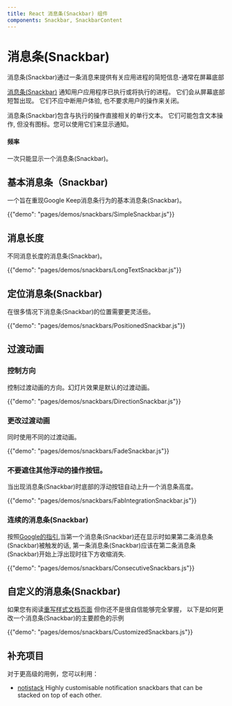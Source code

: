 ```yaml
---
title: React 消息条(Snackbar) 组件
components: Snackbar, SnackbarContent
---
```

# 消息条(Snackbar)

<p class="description">消息条(Snackbar)通过一条消息来提供有关应用进程的简短信息-通常在屏幕底部</p>

[消息条(Snackbar)](https://material.io/design/components/snackbars.html) 通知用户应用程序已执行或将执行的进程。 它们会从屏幕底部短暂出现。 它们不应中断用户体验, 也不要求用户的操作来关闭。

消息条(Snackbar)包含与执行的操作直接相关的单行文本。 它们可能包含文本操作, 但没有图标。您可以使用它们来显示通知。

#### 频率

一次只能显示一个消息条(Snackbar)。

## 基本消息条（Snackbar)

一个旨在重现Google Keep消息条行为的基本消息条(Snackbar)。

{{"demo": "pages/demos/snackbars/SimpleSnackbar.js"}}

## 消息长度

不同消息长度的消息条(Snackbar)。

{{"demo": "pages/demos/snackbars/LongTextSnackbar.js"}}

## 定位消息条(Snackbar)

在很多情况下消息条(Snackbar)的位置需要更灵活些。

{{"demo": "pages/demos/snackbars/PositionedSnackbar.js"}}

## 过渡动画

### 控制方向

控制过渡动画的方向。幻灯片效果是默认的过渡动画。

{{"demo": "pages/demos/snackbars/DirectionSnackbar.js"}}

### 更改过渡动画

同时使用不同的过渡动画。

{{"demo": "pages/demos/snackbars/FadeSnackbar.js"}}

### 不要遮住其他浮动的操作按钮。

当出现消息条(Snackbar)时底部的浮动按钮自动上升一个消息条高度。

{{"demo": "pages/demos/snackbars/FabIntegrationSnackbar.js"}}

### 连续的消息条(Snackbar)

按照[Google的指引](https://material.io/design/components/snackbars.html#snackbars-toasts-usage),当第一个消息条(Snackbar)还在显示时如果第二条消息条(Snackbar)被触发的话, 第一条消息条(Snackbar)应该在第二条消息条(Snackbar)开始上浮出现时往下方收缩消失.

{{"demo": "pages/demos/snackbars/ConsecutiveSnackbars.js"}}

## 自定义的消息条(Snackbar)

如果您有阅读[重写样式文档页面](/customization/overrides/) 但你还不是很自信能够完全掌握， 以下是如何更改一个消息条(Snackbar)的主要颜色的示例

{{"demo": "pages/demos/snackbars/CustomizedSnackbars.js"}}

## 补充项目

对于更高级的用例，您可以利用：

- [notistack](https://github.com/iamhosseindhv/notistack) Highly customisable notification snackbars that can be stacked on top of each other.